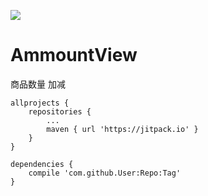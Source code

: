 [![](https://jitpack.io/v/tinybright/AmmountView.svg)](https://jitpack.io/#tinybright/AmmountView)
# AmmountView
商品数量 加减


	allprojects {
		repositories {
			...
			maven { url 'https://jitpack.io' }
		}
	}
  
	dependencies {
		compile 'com.github.User:Repo:Tag'
	}
